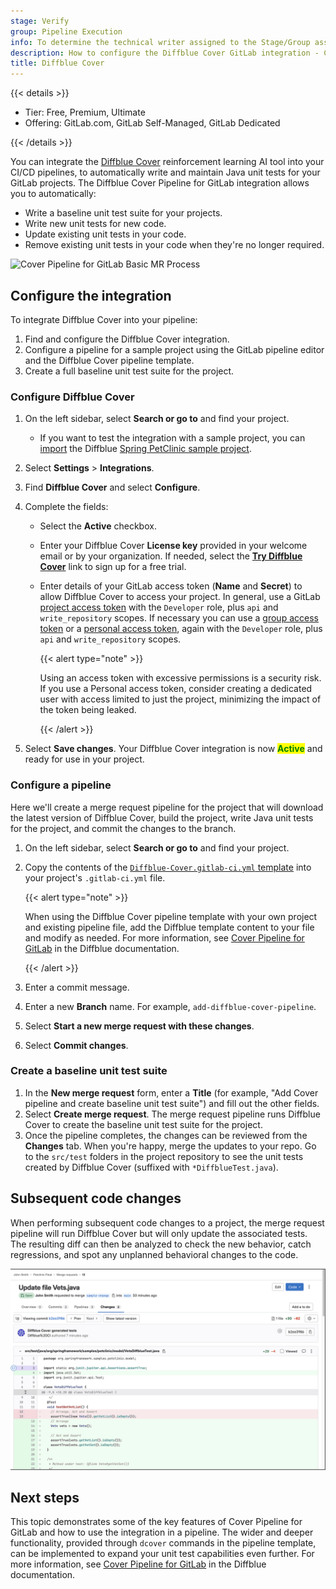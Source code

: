 ```yaml
---
stage: Verify
group: Pipeline Execution
info: To determine the technical writer assigned to the Stage/Group associated with this page, see https://handbook.gitlab.com/handbook/product/ux/technical-writing/#assignments
description: How to configure the Diffblue Cover GitLab integration - Cover Pipeline for GitLab
title: Diffblue Cover
---
```


{{< details >}}

- Tier: Free, Premium, Ultimate
- Offering: GitLab.com, GitLab Self-Managed, GitLab Dedicated

{{< /details >}}

You can integrate the [Diffblue Cover](https://www.diffblue.com/) reinforcement learning AI tool into your CI/CD pipelines, to automatically write and maintain Java unit tests for your GitLab projects.
The Diffblue Cover Pipeline for GitLab integration allows you to automatically:

- Write a baseline unit test suite for your projects.
- Write new unit tests for new code.
- Update existing unit tests in your code.
- Remove existing unit tests in your code when they're no longer required.

![Cover Pipeline for GitLab Basic MR Process](img/diffblue_cover_workflow_after_v16_8.png)

## Configure the integration

To integrate Diffblue Cover into your pipeline:

1. Find and configure the Diffblue Cover integration.
1. Configure a pipeline for a sample project using the GitLab pipeline editor and the Diffblue Cover pipeline template.
1. Create a full baseline unit test suite for the project.

### Configure Diffblue Cover

1. On the left sidebar, select **Search or go to** and find your project.
   - If you want to test the integration with a sample project, you can [import](../user/project/import/repo_by_url.md)
     the Diffblue [Spring PetClinic sample project](https://github.com/diffblue/demo-spring-petclinic).
1. Select **Settings** > **Integrations**.
1. Find **Diffblue Cover** and select **Configure**.
1. Complete the fields:

   - Select the **Active** checkbox.
   - Enter your Diffblue Cover **License key** provided in your welcome email or by your organization.
     If needed, select the [**Try Diffblue Cover**](https://www.diffblue.com/try-cover/gitlab/) link to sign up for a free trial.
   - Enter details of your GitLab access token (**Name** and **Secret**) to allow Diffblue Cover to access your project.
     In general, use a GitLab [project access token](../user/project/settings/project_access_tokens.md) with the `Developer` role, plus `api` and `write_repository` scopes.
     If necessary you can use a [group access token](../user/group/settings/group_access_tokens.md) or a [personal access token](../user/profile/personal_access_tokens.md), again with the `Developer` role, plus `api` and `write_repository` scopes.

     {{< alert type="note" >}}

     Using an access token with excessive permissions is a security risk.
     If you use a Personal access token, consider creating a dedicated user with access limited to just the project, minimizing the impact of the token being leaked.

     {{< /alert >}}

1. Select **Save changes**.
   Your Diffblue Cover integration is now <mark style="color:green;">**Active**</mark> and ready for use in your project.

### Configure a pipeline

Here we'll create a merge request pipeline for the project that will download the latest version of Diffblue Cover, build the project, write Java unit tests for the project, and commit the changes to the branch.

1. On the left sidebar, select **Search or go to** and find your project.
1. Copy the contents of the [`Diffblue-Cover.gitlab-ci.yml` template](https://gitlab.com/gitlab-org/gitlab/-/blob/master/lib/gitlab/ci/templates/Diffblue-Cover.gitlab-ci.yml)
   into your project's `.gitlab-ci.yml` file.

   {{< alert type="note" >}}

   When using the Diffblue Cover pipeline template with your own project and existing pipeline file, add the Diffblue template content to your file and modify as needed.
   For more information, see [Cover Pipeline for GitLab](https://docs.diffblue.com/features/cover-pipeline/cover-pipeline-for-gitlab) in the Diffblue documentation.

   {{< /alert >}}

1. Enter a commit message.
1. Enter a new **Branch** name. For example, `add-diffblue-cover-pipeline`.
1. Select **Start a new merge request with these changes**.
1. Select **Commit changes**.

### Create a baseline unit test suite

1. In the **New merge request** form, enter a **Title** (for example, "Add Cover pipeline and create baseline unit test suite") and fill out the other fields.
1. Select **Create merge request**. The merge request pipeline runs Diffblue Cover to create the baseline unit test suite for the project.
1. Once the pipeline completes, the changes can be reviewed from the **Changes** tab. When you're happy, merge the updates to your repo. Go to the `src/test` folders in the project repository to see the unit tests created by Diffblue Cover (suffixed with `*DiffblueTest.java`).

## Subsequent code changes

When performing subsequent code changes to a project, the merge request pipeline will run Diffblue Cover but will only update the associated tests.
The resulting diff can then be analyzed to check the new behavior, catch regressions, and spot any unplanned behavioral changes to the code.

![Merge request diff showing code changes with test additions in green and removals in red.](img/diffblue_cover_diff_v16_8.png)

## Next steps

This topic demonstrates some of the key features of Cover Pipeline for GitLab and how to use the integration in a pipeline.
The wider and deeper functionality, provided through `dcover` commands in the pipeline template, can be implemented to expand your unit test capabilities even further.
For more information, see [Cover Pipeline for GitLab](https://docs.diffblue.com/features/cover-pipeline/cover-pipeline-for-gitlab) in the Diffblue documentation.
